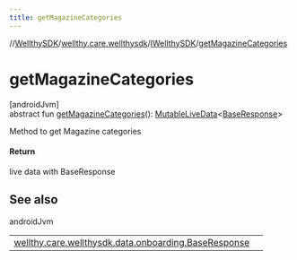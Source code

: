 ```yaml
---
title: getMagazineCategories
---
```

//[WellthySDK](../../../index.html)/[wellthy.care.wellthysdk](../index.html)/[IWellthySDK](index.html)/[getMagazineCategories](get-magazine-categories.html)



# getMagazineCategories



[androidJvm]\
abstract fun [getMagazineCategories](get-magazine-categories.html)(): [MutableLiveData](https://developer.android.com/reference/kotlin/androidx/lifecycle/MutableLiveData.html)&lt;[BaseResponse](../../wellthy.care.wellthysdk.data.onboarding/-base-response/index.html)&gt;



Method to get Magazine categories



#### Return



live data with BaseResponse



## See also


androidJvm

| | |
|---|---|
| [wellthy.care.wellthysdk.data.onboarding.BaseResponse](../../wellthy.care.wellthysdk.data.onboarding/-base-response/index.html) |  |




